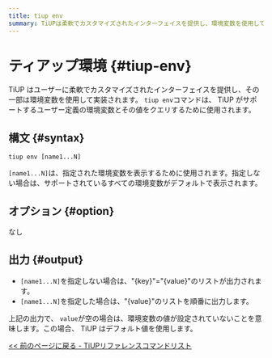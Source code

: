 ```yaml
---
title: tiup env
summary: TiUPは柔軟でカスタマイズされたインターフェイスを提供し、環境変数を使用して実装されます。tiup envコマンドは、ユーザー定義の環境変数とその値を表示します。指定しない場合は、すべての環境変数がデフォルトで表示されます。オプションはありません。出力は、指定した環境変数の値を順番に表示します。空の場合は、デフォルト値が使用されます。
---
```


# ティアップ環境 {#tiup-env}

TiUP はユーザーに柔軟でカスタマイズされたインターフェイスを提供し、その一部は環境変数を使用して実装されます。 `tiup env`コマンドは、 TiUP がサポートするユーザー定義の環境変数とその値をクエリするために使用されます。

## 構文 {#syntax}

```shell
tiup env [name1...N]
```

`[name1...N]`は、指定された環境変数を表示するために使用されます。指定しない場合は、サポートされているすべての環境変数がデフォルトで表示されます。

## オプション {#option}

なし

## 出力 {#output}

-   `[name1...N]`を指定しない場合は、&quot;{key}&quot;=&quot;{value}&quot;のリストが出力されます。
-   `[name1...N]`を指定した場合は、&quot;{value}&quot;のリストを順番に出力します。

上記の出力で、 `value`が空の場合は、環境変数の値が設定されていないことを意味します。この場合、 TiUP はデフォルト値を使用します。

[&lt;&lt; 前のページに戻る - TiUPリファレンスコマンドリスト](/tiup/tiup-reference.md#command-list)
